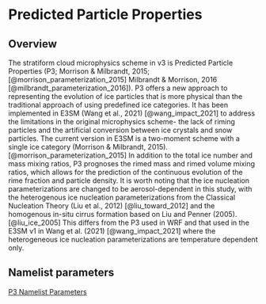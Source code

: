 # Predicted Particle Properties

## Overview

The stratiform cloud microphysics scheme in v3 is Predicted Particle Properties (P3; Morrison & Milbrandt, 2015; [@morrison_parameterization_2015] Milbrandt & Morrison, 2016 [@milbrandt_parameterization_2016]). P3 offers a new approach to representing the evolution of ice particles that is more physical than the traditional approach of using predefined ice categories. It has been implemented in E3SM (Wang et al., 2021) [@wang_impact_2021] to address the limitations in the original microphysics scheme- the lack of riming particles and the artificial conversion between ice crystals and snow particles. The current version in E3SM is a two-moment scheme with a single ice category (Morrison & Milbrandt, 2015). [@morrison_parameterization_2015] In addition to the total ice number and mass mixing ratios, P3 prognoses the rimed mass and rimed volume mixing ratios, which allows for the prediction of the continuous evolution of the rime fraction and particle density. It is worth noting that the ice nucleation parameterizations are changed to be aerosol-dependent in this study, with the heterogenous ice nucleation parameterizations from the Classical Nucleation Theory (Liu et al., 2012) [@liu_toward_2012] and the homogenous in-situ cirrus formation based on Liu and Penner (2005). [@liu_ice_2005] This differs from the P3 used in WRF and that used in the E3SM v1 in Wang et al. (2021) [@wang_impact_2021] where the heterogeneous ice nucleation parameterizations are temperature dependent only.

## Namelist parameters

[P3 Namelist Parameters](../user-guide/namelist_parameters.md#predicted-particle-properties)
